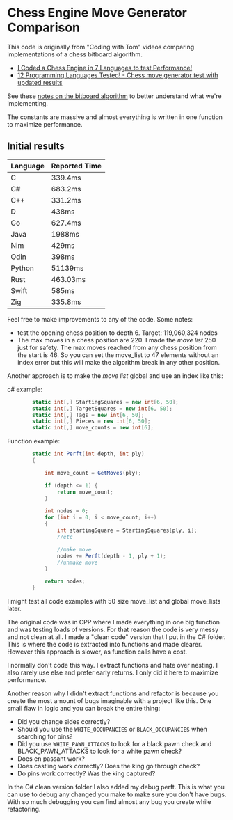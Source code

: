 # Chess Engine Move Generator Comparison

This code is originally from "Coding with Tom" videos comparing implementations of a chess bitboard algorithm.

- [I Coded a Chess Engine in 7 Languages to test Performance!][cwt-1]
- [12 Programming Languages Tested! - Chess move generator test with updated results][cwt-2]

See these [notes on the bitboard algorithm][bitboard] to better understand what we're implementing.

[cwt-1]: https://www.youtube.com/watch?v=cFNBIYwht8o
[cwt-2]: https://www.youtube.com/watch?v=m4c38NS43cE
[bitboard]: ./docs/bitboard-algorithm.md

The constants are massive and almost everything is written in one function to maximize performance.

## Initial results

| Language | Reported Time |
| -------- | ------------- |
| C        | 339.4ms       |
| C#       | 683.2ms       |
| C++      | 331.2ms       |
| D        | 438ms         |
| Go       | 627.4ms       |
| Java     | 1988ms        |
| Nim      | 429ms         |
| Odin     | 398ms         |
| Python   | 51139ms       |
| Rust     | 463.03ms      |
| Swift    | 585ms         |
| Zig      | 335.8ms       |

Feel free to make improvements to any of the code. Some notes:

- test the opening chess position to depth 6. Target: 119,060,324 nodes
- The max moves in a chess position are 220. I made the *move list* 250 just for safety. The max moves
  reached from any chess position from the start is 46. So you can set the move_list to 47 elements
  without an index error but this will make the algorithm break in any other position.

Another approach is to make the *move list* global and use an index like this:

c# example:

```csharp
        static int[,] StartingSquares = new int[6, 50];
        static int[,] TargetSquares = new int[6, 50];
        static int[,] Tags = new int[6, 50];
        static int[,] Pieces = new int[6, 50];
        static int[,] move_counts = new int[6];
```

Function example:

```csharp
        static int Perft(int depth, int ply)
        {

            int move_count = GetMoves(ply);

            if (depth <= 1) {
                return move_count;
            }

            int nodes = 0;
            for (int i = 0; i < move_count; i++)
            {
                int startingSquare = StartingSquares[ply, i];
                //etc

                //make move
                nodes += Perft(depth - 1, ply + 1);
                //unmake move
            }

            return nodes;
        }
```

I might test all code examples with 50 size move_list and global move_lists later.

The original code was in CPP where I made everything in one big function and was testing loads of versions.
For that reason the code is very messy and not clean at all. I made a "clean code" version that I put in the C# folder.
This is where the code is extracted into functions and made clearer. However this approach is slower, as function calls have a cost.

I normally don't code this way. I extract functions and hate over nesting. I also rarely use else and prefer early returns.
I only did it here to maximize performance.

Another reason why I didn't extract functions and refactor is because you create the most amount of bugs imaginable with a project like this.
One small flaw in logic and you can break the entire thing:

- Did you change sides correctly?
- Should you use the `WHITE_OCCUPANCIES` or `BLACK_OCCUPANCIES` when searching for pins?
- Did you use `WHITE_PAWN_ATTACKS` to look for a black pawn check and BLACK_PAWN_ATTACKS to look for a
  white pawn check?
- Does en passant work?
- Does castling work correctly? Does the king go through check?
- Do pins work correctly? Was the king captured?

In the C# clean version folder I also added my debug perft.
This is what you can use to debug any changed you make to make sure you don't have bugs.
With so much debugging you can find almost any bug you create while refactoring.

